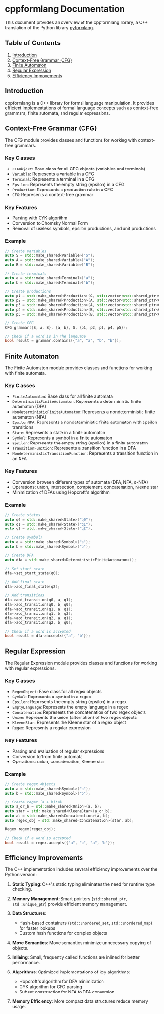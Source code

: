 # cppformlang Documentation

This document provides an overview of the cppformlang library, a C++ translation of the Python library [pyformlang](https://github.com/Aunsiels/pyformlang).

## Table of Contents

1. [Introduction](#introduction)
2. [Context-Free Grammar (CFG)](#context-free-grammar-cfg)
3. [Finite Automaton](#finite-automaton)
4. [Regular Expression](#regular-expression)
5. [Efficiency Improvements](#efficiency-improvements)

## Introduction

cppformlang is a C++ library for formal language manipulation. It provides efficient implementations of formal language concepts such as context-free grammars, finite automata, and regular expressions.

## Context-Free Grammar (CFG)

The CFG module provides classes and functions for working with context-free grammars.

### Key Classes

- `CFGObject`: Base class for all CFG objects (variables and terminals)
- `Variable`: Represents a variable in a CFG
- `Terminal`: Represents a terminal in a CFG
- `Epsilon`: Represents the empty string (epsilon) in a CFG
- `Production`: Represents a production rule in a CFG
- `CFG`: Represents a context-free grammar

### Key Features

- Parsing with CYK algorithm
- Conversion to Chomsky Normal Form
- Removal of useless symbols, epsilon productions, and unit productions

### Example

```cpp
// Create variables
auto S = std::make_shared<Variable>("S");
auto A = std::make_shared<Variable>("A");
auto B = std::make_shared<Variable>("B");

// Create terminals
auto a = std::make_shared<Terminal>("a");
auto b = std::make_shared<Terminal>("b");

// Create productions
auto p1 = std::make_shared<Production>(S, std::vector<std::shared_ptr<CFGObject>>{A, B});
auto p2 = std::make_shared<Production>(A, std::vector<std::shared_ptr<CFGObject>>{a, A});
auto p3 = std::make_shared<Production>(A, std::vector<std::shared_ptr<CFGObject>>{a});
auto p4 = std::make_shared<Production>(B, std::vector<std::shared_ptr<CFGObject>>{b, B});
auto p5 = std::make_shared<Production>(B, std::vector<std::shared_ptr<CFGObject>>{b});

// Create CFG
CFG grammar({S, A, B}, {a, b}, S, {p1, p2, p3, p4, p5});

// Check if a word is in the language
bool result = grammar.contains({"a", "a", "b", "b"});
```

## Finite Automaton

The Finite Automaton module provides classes and functions for working with finite automata.

### Key Classes

- `FiniteAutomaton`: Base class for all finite automata
- `DeterministicFiniteAutomaton`: Represents a deterministic finite automaton (DFA)
- `NondeterministicFiniteAutomaton`: Represents a nondeterministic finite automaton (NFA)
- `EpsilonNFA`: Represents a nondeterministic finite automaton with epsilon transitions
- `State`: Represents a state in a finite automaton
- `Symbol`: Represents a symbol in a finite automaton
- `Epsilon`: Represents the empty string (epsilon) in a finite automaton
- `TransitionFunction`: Represents a transition function in a DFA
- `NondeterministicTransitionFunction`: Represents a transition function in an NFA

### Key Features

- Conversion between different types of automata (DFA, NFA, ε-NFA)
- Operations: union, intersection, complement, concatenation, Kleene star
- Minimization of DFAs using Hopcroft's algorithm

### Example

```cpp
// Create states
auto q0 = std::make_shared<State>("q0");
auto q1 = std::make_shared<State>("q1");
auto q2 = std::make_shared<State>("q2");

// Create symbols
auto a = std::make_shared<Symbol>("a");
auto b = std::make_shared<Symbol>("b");

// Create DFA
auto dfa = std::make_shared<DeterministicFiniteAutomaton>();

// Set start state
dfa->set_start_state(q0);

// Add final state
dfa->add_final_state(q2);

// Add transitions
dfa->add_transition(q0, a, q1);
dfa->add_transition(q0, b, q0);
dfa->add_transition(q1, a, q1);
dfa->add_transition(q1, b, q2);
dfa->add_transition(q2, a, q1);
dfa->add_transition(q2, b, q0);

// Check if a word is accepted
bool result = dfa->accepts({"a", "b"});
```

## Regular Expression

The Regular Expression module provides classes and functions for working with regular expressions.

### Key Classes

- `RegexObject`: Base class for all regex objects
- `Symbol`: Represents a symbol in a regex
- `Epsilon`: Represents the empty string (epsilon) in a regex
- `EmptyLanguage`: Represents the empty language in a regex
- `Concatenation`: Represents the concatenation of two regex objects
- `Union`: Represents the union (alternation) of two regex objects
- `KleeneStar`: Represents the Kleene star of a regex object
- `Regex`: Represents a regular expression

### Key Features

- Parsing and evaluation of regular expressions
- Conversion to/from finite automata
- Operations: union, concatenation, Kleene star

### Example

```cpp
// Create regex objects
auto a = std::make_shared<Symbol>("a");
auto b = std::make_shared<Symbol>("b");

// Create regex (a + b)*ab
auto a_or_b = std::make_shared<Union>(a, b);
auto star = std::make_shared<KleeneStar>(a_or_b);
auto ab = std::make_shared<Concatenation>(a, b);
auto regex_obj = std::make_shared<Concatenation>(star, ab);

Regex regex(regex_obj);

// Check if a word is accepted
bool result = regex.accepts({"a", "b", "a", "b"});
```

## Efficiency Improvements

The C++ implementation includes several efficiency improvements over the Python version:

1. **Static Typing**: C++'s static typing eliminates the need for runtime type checking.

2. **Memory Management**: Smart pointers (`std::shared_ptr`, `std::unique_ptr`) provide efficient memory management.

3. **Data Structures**: 
   - Hash-based containers (`std::unordered_set`, `std::unordered_map`) for faster lookups
   - Custom hash functions for complex objects

4. **Move Semantics**: Move semantics minimize unnecessary copying of objects.

5. **Inlining**: Small, frequently called functions are inlined for better performance.

6. **Algorithms**: Optimized implementations of key algorithms:
   - Hopcroft's algorithm for DFA minimization
   - CYK algorithm for CFG parsing
   - Subset construction for NFA to DFA conversion

7. **Memory Efficiency**: More compact data structures reduce memory usage.